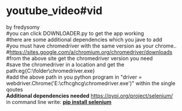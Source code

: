 # youtube_video#vid
by fredysomy<br>
#you can click DOWNLOADER.py to get the app working<br>
#there are some additional dependencies which you jave to add<br>
#you must have chromedriver with the same version as your chrome..<br>
#https://sites.google.com/a/chromium.org/chromedriver/downloads<br>
#from the above site get the chromedriver version you need<br>
#save the chromedriver in a location and get the path:eg{C:\folder\chromedriver.exe}<br>
#add the above path in you python program in "driver = webdriver.Chrome('E:\cfhcghcg\chromedriver.exe')" within the single qoutes<br>
<b>Additional dependencies needed</b>
  https://pypi.org/project/selenium/<br>
  in command line write: <b><u>pip install selenium</u></b><br>
